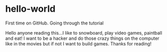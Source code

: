 # hello-world
First time on GitHub. Going through the tutorial

Hello anyone reading this...I like to snowboard, play video games, paintball and eat!
I want to be a hacker and do those crazy things on the computer like in the movies 
but if not I want to build games. Thanks for reading! 
